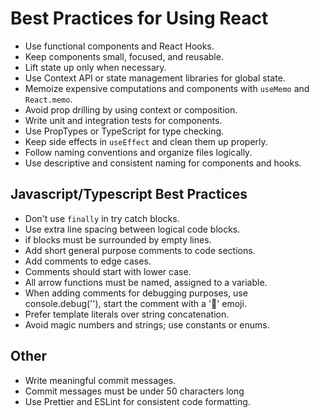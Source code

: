 # Best Practices for Using React

- Use functional components and React Hooks.
- Keep components small, focused, and reusable.
- Lift state up only when necessary.
- Use Context API or state management libraries for global state.
- Memoize expensive computations and components with `useMemo` and `React.memo`.
- Avoid prop drilling by using context or composition.
- Write unit and integration tests for components.
- Use PropTypes or TypeScript for type checking.
- Keep side effects in `useEffect` and clean them up properly.
- Follow naming conventions and organize files logically.
- Use descriptive and consistent naming for components and hooks.

## Javascript/Typescript Best Practices

- Don't use `finally` in try catch blocks.
- Use extra line spacing between logical code blocks.
- if blocks must be surrounded by empty lines.
- Add short general purpose comments to code sections.
- Add comments to edge cases.
- Comments should start with lower case.
- All arrow functions must be named, assigned to a variable.
- When adding comments for debugging purposes, use console.debug(''), start the comment with a '🔵' emoji.
- Prefer template literals over string concatenation.
- Avoid magic numbers and strings; use constants or enums.

## Other

- Write meaningful commit messages.
- Commit messages must be under 50 characters long
- Use Prettier and ESLint for consistent code formatting.
